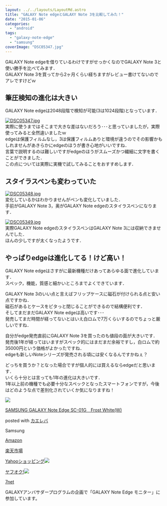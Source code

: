 ```yaml
---
layout: ../../layouts/LayoutMd.astro
title: "GALAXY Note edgeとGALAXY Note 3を比較してみた！"
date: "2015-01-06"
categories: 
  - "android"
tags: 
  - "galaxy-note-edge"
  - "samsung"
coverImage: "DSC05347.jpg"
---
```


GALAXY Note edgeを借りているわけですがせっかくなのでGALAXY Note 3と使い勝手を比べてみます．  
GALAXY Note 3を買ってから2ヶ月くらい経ちますがレビュー書けてないのでアレですけどｗ

## 筆圧検知の進化は大きい

GALAXY Note edgeは2048段階で検知が可能(3は1024段階)となっています．

[![DSC05347.jpg](images/15585228353_bf2011a2ee_b.jpg)](https://www.flickr.com/photos/67522130@N08/15585228353/ "DSC05347.jpg")  
実際に使うまではそこまで大きな差はないだろう･･･と思っていましたが，実際使ってみると全然違いましたｗ  
edgeは保護フィルムなし，3は保護フィルムありと環境が違うのでその影響かもしれませんがあきらかにedgeのほうが書き心地がいいですね．  
言葉で説明するのは難しいですがedgeのほうがスムーズかつ繊細に文字を書くことができました．  
この点については実際に実機で試してみることをおすすめします．

## スタイラスペンも変わっていた

[![DSC05348.jpg](images/16179215666_9f719b6cd4_b.jpg)](https://www.flickr.com/photos/67522130@N08/16179215666/ "DSC05348.jpg")  
変化しているかはわかりませんがペンも変化していました．  
手前がGALAXY Note 3，奥がGALAXY Note edgeのスタイラスペンになります．

[![DSC05349.jpg](images/16205067495_109209e4b0_b.jpg)](https://www.flickr.com/photos/67522130@N08/16205067495/ "DSC05349.jpg")  
実際GALAXY Note edgeのスタイラスペンはGALAXY Note 3には収納できませんでした．  
ほんの少しですが太くなったようです．

## やっぱりedgeは進化してる！けど高い！

GALAXY Note edgeはさすがに最新機種だけあってあらゆる面で進化しています．  
スペック，機能，質感と細かいところまでよくできています．

GALAXY Note 3のいい点と言えばフリップケースに磁石が付けられる点と安い点ですかね．  
磁石があるとケースをピタっと閉じることができるので結構便利です．  
そしてまだまだGALAXY Note edgeは高いです･･･  
発売してまだ時間が経ってないとはいえ白ロムで7万くらいするのでちょっと厳しいですね．

自分がedge発売直前にGALAXY Note 3を買ったのも値段の面が大きいです．  
発売後1年が経ってはいますがスペック的にはまだまだ余裕ですし，白ロムで約35000円という価格がよかったですね．  
edgeも新しいNoteシリーズが発売される頃には安くなるんですかねぇ？

どっちを買うか？となった場合ですが個人的には買えるならedgeだと思います．  
いくら十分とは言っても1年の進化は大きいです．  
1年以上前の機種でも必要十分なスペックとなったスマートフォンですが，今後はどのような点で差別化されていくか気になりますね！

[![](images/41b-bS9XEdL._SL160_.jpg)](https://www.amazon.co.jp/exec/obidos/ASIN/B00PRUIM4Y/mizuka123-22/ref=nosim/)

[SAMSUNG GALAXY Note Edge SC-01G　Frost White(W)](https://www.amazon.co.jp/exec/obidos/ASIN/B00PRUIM4Y/mizuka123-22/ref=nosim/)

posted with [カエレバ](http://kaereba.com)

Samsung

[Amazon](http://www.amazon.co.jp/gp/search?keywords=SAMSUNG%20GALAXY%20Note%20Edge%20SC-01G%81%40Frost%20White%28W%29&__mk_ja_JP=%83J%83%5E%83J%83i&tag=mizuka123-22 "アマゾン")

[楽天市場](http://hb.afl.rakuten.co.jp/hgc/032b53ee.4b34c5ee.0f4a541e.f440145e/?pc=http%3A%2F%2Fsearch.rakuten.co.jp%2Fsearch%2Fmall%2FSAMSUNG%2520GALAXY%2520Note%2520Edge%2520SC-01G%25E3%2580%2580Frost%2520White%2528W%2529%2F-%2Ff.1-p.1-s.1-sf.0-st.A-v.2%3Fx%3D0%26scid%3Daf_ich_link_urltxt%26m%3Dhttp%3A%2F%2Fm.rakuten.co.jp%2F "楽天市場")

[Yahooショッピング![](//ad.jp.ap.valuecommerce.com/servlet/gifbanner?sid=3066752&pid=881990642)](//ck.jp.ap.valuecommerce.com/servlet/referral?sid=3066752&pid=881990642&vc_url=http%3A%2F%2Fshopping.search.yahoo.co.jp%2Fsearch%3FuIv%3Don%26ei%3DUTF-8%26tab_ex%3Dcommerce%26slider%3D0%26va%3DSAMSUNG%2520GALAXY%2520Note%2520Edge%2520SC-01G%25E3%2580%2580Frost%2520White%2528W%2529 "Yahooショッピング")

[ヤフオク!![](//ad.jp.ap.valuecommerce.com/servlet/gifbanner?sid=3066752&pid=881990645)](//ck.jp.ap.valuecommerce.com/servlet/referral?sid=3066752&pid=881990645&vc_url=http%3A%2F%2Fauctions.search.yahoo.co.jp%2Fsearch%3Fvo%3D%26ve%3D%26auccat%3D0%26aucminprice%3D%26aucmaxprice%3D%26aucmin_bidorbuy_price%3D%26aucmax_bidorbuy_price%3D%26loc_cd%3D0%26abatch%3D0%26istatus%3D0%26filtered%3D1%26ei%3DUTF-8%26tab_ex%3Dcommerce%26va%3DSAMSUNG%2520GALAXY%2520Note%2520Edge%2520SC-01G%25E3%2580%2580Frost%2520White%2528W%2529 "ヤフオク!")

[7net](//ck.jp.ap.valuecommerce.com/servlet/referral?sid=3066752&pid=881990643&vc_url=http%3A%2F%2Fwww.7netshopping.jp%2Fall%2Fsearch_result%2F-%2Fbprice%2Foff%2Fsort%2F0%2Fkword_in%2FSAMSUNG%2520GALAXY%2520Note%2520Edge%2520SC-01G%25E3%2580%2580Frost%2520White%2528W%2529%2FallGoods%2Fon%2Fsubmit.x%2F30%2Fdisp_result%2F1%2Fsubmit.y%2F9%2Fprvlg%2Foff%2Fnobuy%2Fon%2FsetProduct%2Foff%2Foop%2Fon%2Fctgy%2Fall%2FfromKeywordSearch%2Ftrue "セブンネットショッピング")

GALAXYアンバサダープログラムの企画で「GALAXY Note Edge モニター」に参加しています。

